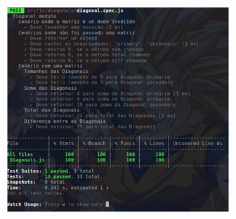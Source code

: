<div align="center">
    <img src="../../assets/testing-result.png" title="preview of install" alt="preview of install">
</div>
